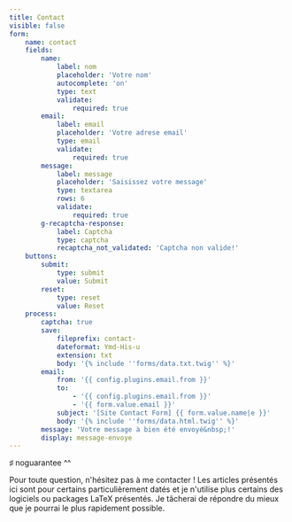 ```yaml
---
title: Contact
visible: false
form:
    name: contact
    fields:
        name:
            label: nom
            placeholder: 'Votre nom'
            autocomplete: 'on'
            type: text
            validate:
                required: true
        email:
            label: email
            placeholder: 'Votre adrese email'
            type: email
            validate:
                required: true
        message:
            label: message
            placeholder: 'Saisissez votre message'
            type: textarea
            rows: 6
            validate:
                required: true
        g-recaptcha-response:
            label: Captcha
            type: captcha
            recaptcha_not_validated: 'Captcha non valide!'
    buttons:
        submit:
            type: submit
            value: Submit
        reset:
            type: reset
            value: Reset
    process:
        captcha: true
        save:
            fileprefix: contact-
            dateformat: Ymd-His-u
            extension: txt
            body: '{% include ''forms/data.txt.twig'' %}'
        email:
            from: '{{ config.plugins.email.from }}'
            to:
                - '{{ config.plugins.email.from }}'
                - '{{ form.value.email }}'
            subject: '[Site Contact Form] {{ form.value.name|e }}'
            body: '{% include ''forms/data.html.twig'' %}'
        message: 'Votre message à bien été envoyé&nbsp;!'
        display: message-envoye
---
```


&#x266F; noguarantee ^^

Pour toute question, n'hésitez pas à me contacter&nbsp;! Les articles présentés ici sont pour certains particulièrement datés et je n'utilise plus certains des logiciels ou packages LaTeX présentés. Je tâcherai de répondre du mieux que je pourrai le plus rapidement possible.